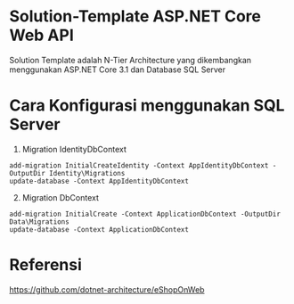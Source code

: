 # Solution-Template ASP.NET Core Web API
Solution Template adalah N-Tier Architecture yang dikembangkan menggunakan ASP.NET Core 3.1 dan Database SQL Server

# Cara Konfigurasi menggunakan SQL Server
  1. Migration IdentityDbContext
  ```
add-migration InitialCreateIdentity -Context AppIdentityDbContext -OutputDir Identity\Migrations
update-database -Context AppIdentityDbContext 
  ```

2. Migration DbContext
```
add-migration InitialCreate -Context ApplicationDbContext -OutputDir Data\Migrations
update-database -Context ApplicationDbContext 
```
# Referensi
https://github.com/dotnet-architecture/eShopOnWeb
